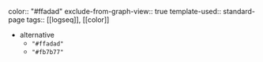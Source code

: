 color:: "#ffadad"
exclude-from-graph-view:: true
template-used:: standard-page
tags:: [[logseq]], [[color]]

- alternative
	- `"#ffadad"`
	- `"#fb7b77"`